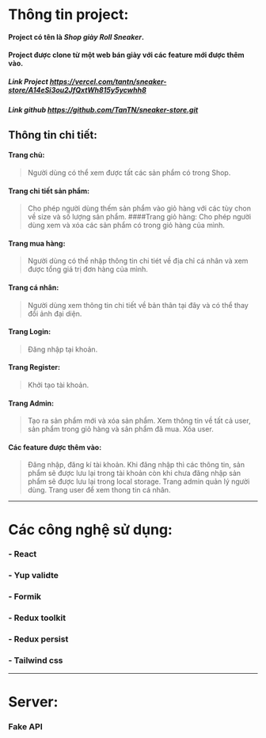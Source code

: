 # Thông tin project:
#### Project có tên là ***Shop giày Roll Sneaker***.
#### Project được clone từ một web bán giày với các feature mới được thêm vào.
##### Link Project <https://vercel.com/tantn/sneaker-store/A14eSi3ou2JfQxtWh815y5ycwhh8>
##### Link github <https://github.com/TanTN/sneaker-store.git>

## Thông tin chi tiết:
#### Trang chủ: 
> Người dùng có thể xem được tất các sản phẩm có trong Shop.

#### Trang chi tiết sản phẩm:
> Cho phép người dùng thếm sản phẩm vào giỏ hàng với các tùy chon về size và số lượng sản phẩm.
####Trang giỏ hàng:
> Cho phép người dùng xem và xóa các sản phẩm có trong giỏ hàng của mình.
#### Trang mua hàng:
> Người dùng có thể nhập thông tin chi tiét về địa chỉ cá nhân và xem được tổng giá trị đơn hàng của mình.
#### Trang cá nhân:
> Người dùng xem thông tin chi tiết về bản thân tại đây và có thể thay đổi ảnh đại diện.
#### Trang Login:
> Đăng nhập tại khoản.
#### Trang Register:
> Khởi tạo tài khoản. 
#### Trang Admin:
> Tạo ra sản phẩm mới và xóa sản phẩm.
> Xem thông tin về tất cả user, sản phẩm trong giỏ hàng và sản phẩm đã mua.
> Xóa user.
#### Các feature được thêm vào:
> Đăng nhập, đăng kí tài khoản.
> Khi đăng nhập thì các thông tin, sản phẩm sẽ được lưu lại trong tài khoản còn khi chưa đăng nhập sản phẩm sẽ được lưu lại trong local storage.
> Trang admin quản lý người dùng.
> Trang user để xem thong tin cá nhân.
---
# Các công nghệ sử dụng:
### - React
### - Yup validte
### - Formik
### - Redux toolkit
### - Redux persist
### - Tailwind css
---
# Server:
### Fake API


